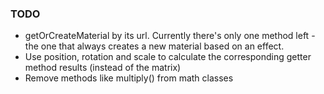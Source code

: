 ### TODO
* getOrCreateMaterial by its url. Currently there's only one method left - the one that always creates a new material based on an effect.
* Use position, rotation and scale to calculate the corresponding getter method results (instead of the matrix)
* Remove methods like multiply() from math classes
